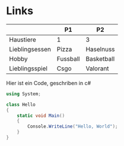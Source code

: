 # Links



| | P1 | P2 |
|---------|---------|-------|
| Haustiere  | 1 | 3|
| Lieblingsessen  | Pizza| Haselnuss |
| Hobby | Fussball | Basketball |
| Lieblingsspiel| Csgo | Valorant|


Hier ist ein Code, geschriben in c#


```c#
using System;

class Hello
{
    static void Main()
    {
        Console.WriteLine("Hello, World");
    }
}
